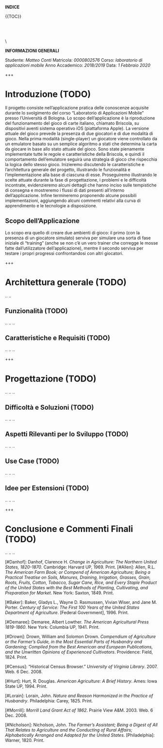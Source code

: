 **INDICE**

{{TOC}}

\
\
\
\

**INFORMAZIONI GENERALI**

Studente: *Matteo Conti*
Matricola: *0000802576*
Corso: *laboratorio di applicazioni mobile*
Anno Accademico: *2018/2019*
Data: *1 Febbraio 2020*


+++


# Introduzione (TODO)
Il progetto consiste nell’applicazione pratica delle conoscenze acquisite durante lo svolgimento del corso “Laboratorio di Applicazioni Mobile” presso l’Università di Bologna.
Lo scopo dell’applicazione è la riproduzione del funzionamento del gioco di carte italiano, chiamato Briscola, su dispositivi aventi sistema operativo iOS (piattaforma Apple). La versione attuale del gioco prevede la presenza di due giocatori e di due modalità di gioco. Nella prima modalità (single-player) un giocatore viene controllato da un emulatore basato su un semplice algoritmo a stati che determina la carta da giocare in base allo stato attuale del gioco. Sono state pienamente implementate tutte le regole e caratteristiche della Briscola, e quindi il comportamento dell’emulatore seguirà una strategia di gioco che rispecchia la logica dello stesso gioco. Inizieremo discutendo le caratteristiche e l’architettura generale del progetto, illustrando le funzionalità e l’implementazione alla base di ciascuna di esse. Proseguiremo illustrando le scelte attuate durante la fase di progettazione, i problemi e le difficoltà incontrate, evidenzieremo alcuni dettagli che hanno inciso sulle tempistiche di consegna e mostreremo i flussi di dati presenti all’interno dell’applicazione. Infine termineremo proponendo alcune possibili implementazioni, aggiungendo alcuni commenti relativi alla curva di apprendimento e le tecnologie a disposizione.

## Scopo dell’Applicazione
Lo scopo era quello di creare due ambienti di gioco: il primo (con la presenza di un giocatore simulato) serviva per simulare una sorta di fase iniziale di “training” (anche se non c’è un vero trainer che corregge le mosse fatte dall’utilizzatore dell’applicazione), mentre il secondo serviva per testare i propri progressi confrontandosi con altri giocatori.


+++


# Architettura generale (TODO)
..  ..

## Funzionalità (TODO)
.. .. ..

## Caratteristiche e Requisiti (TODO)
.. .. ..


+++


# Progettazione  (TODO)
.. .. ..

## Difficoltà e Soluzioni (TODO)
.. .. ..

## Aspetti Rilevanti per lo Sviluppo (TODO)
.. .. ..

## Use Case  (TODO)
.. .. ..

## Idee per Estensioni (TODO)
.. .. ..


+++


# Conclusione e Commenti Finali (TODO)
.. .. ..





[^Footnote1]: Danhof includes “Delaware, Maryland, all states north of the Potomac and Ohio rivers, Missouri, and states to its north” when referring to the northern states (11). 
[^Footnote2]: For the purposes of this paper, “science” is defined as it was in nineteenth century agriculture: conducting experiments and engaging in research.
[^Footnote3]: Please note that any direct quotes from the nineteenth century texts are written in their original form, which may contain grammar mistakes according to twenty-first century grammar rules.



[#Danhof]: Danhof, Clarence H. *Change in Agriculture: The Northern United States, 1820-1870*. Cambridge: Harvard UP, 1969. Print.
[#Allen]: Allen, R.L. *The American Farm Book; or Compend of American Agriculture; Being a Practical Treatise on Soils, Manures, Draining, Irrigation, Grasses, Grain, Roots, Fruits, Cotton, Tobacco, Sugar Cane, Rice, and Every Staple Product of the United States with the Best Methods of Planting, Cultivating, and Preparation for Market*. New York: Saxton, 1849. Print.

[#Baker]: Baker, Gladys L., Wayne D. Rasmussen, Vivian Wiser, and Jane M. Porter. *Century of Service: The First 100 Years of the United States Department of Agriculture*. [Federal Government], 1996. Print.

[#Demaree]: Demaree, Albert Lowther. *The American Agricultural Press 1819-1860*. New York: Columbia UP, 1941. Print.

[#Drown]: Drown, William and Solomon Drown. *Compendium of Agriculture or the Farmer’s Guide, in the Most Essential Parts of Husbandry and Gardening; Compiled from the Best American and European Publications, and the Unwritten Opinions of Experienced Cultivators*. Providence: Field, 1824. Print.

[#Census]: “Historical Census Browser.” *University of Virginia Library*. 2007. Web. 6 Dec. 2008.

[#Hurt]: Hurt, R. Douglas. *American Agriculture: A Brief History*. Ames: Iowa State UP, 1994. Print.

[#Lorain]: Lorain, John. *Nature and Reason Harmonized in the Practice of Husbandry*. Philadelphia: Carey, 1825. Print.

[#Morrill]: *Morrill Land Grant Act of 1862*. Prairie View A&M. 2003. Web. 6 Dec. 2008.

[#Nicholson]: Nicholson, John. *The Farmer’s Assistant; Being a Digest of All That Relates to Agriculture and the Conducting of Rural Affairs; Alphabetically Arranged and Adapted for the United States*. [Philadelphia]: Warner, 1820. Print.